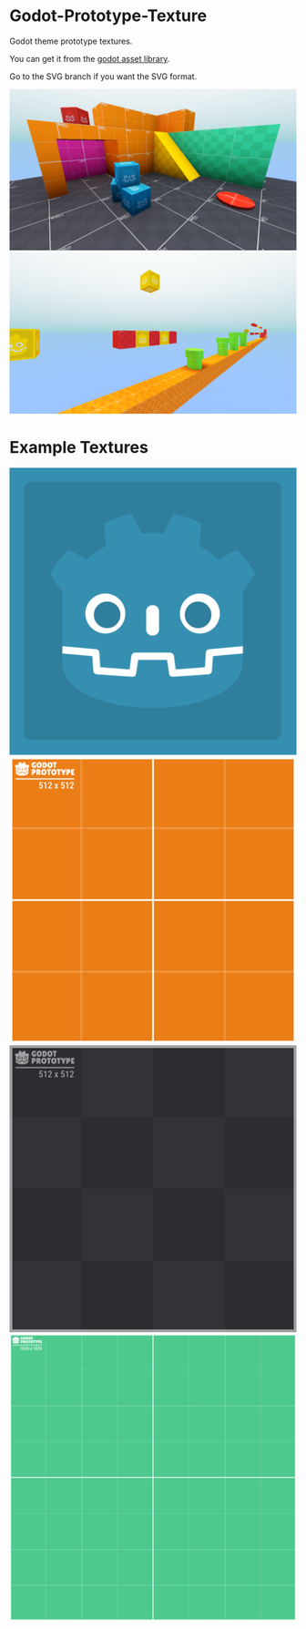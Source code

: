 # Godot-Prototype-Texture
Godot theme prototype textures.

You can get it from the [godot asset library](https://godotengine.org/asset-library/asset/2480).

Go to the SVG branch if you want the SVG format.

![Screenshot](https://github.com/PiCode9560/Godot-Prototype-Texture/blob/main/screenshot.png?raw=true)
![Screenshot](https://github.com/PiCode9560/Godot-Prototype-Texture/blob/main/screenshot2.png?raw=true)

# Example Textures
![Logo](https://github.com/PiCode9560/Godot-Prototype-Texture/blob/v1.2.0/addons/godot-prototype-texture/PNG/logo_512x512/logo_blue_512x512.png?raw=true)
![Grid](https://github.com/PiCode9560/Godot-Prototype-Texture/blob/v1.2.0/addons/godot-prototype-texture/PNG/grid_512x512/grid_orange_512x512.png?raw=true)
![Checker](https://github.com/PiCode9560/Godot-Prototype-Texture/blob/v1.2.0/addons/godot-prototype-texture/PNG/checker_512x512/checker_black_512x512.png?raw=true)
![Grid big](https://github.com/PiCode9560/Godot-Prototype-Texture/blob/v1.2.0/addons/godot-prototype-texture/PNG/grid_1024x1024/grid_cyan_1024x1024.png?raw=true)
